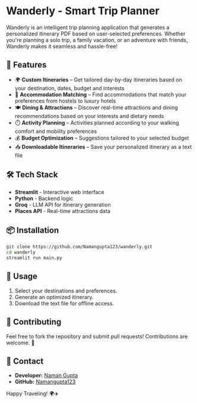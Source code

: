 # Wanderly - Smart Trip Planner

Wanderly is an intelligent trip planning application that generates a personalized itinerary PDF based on user-selected preferences. Whether you're planning a solo trip, a family vacation, or an adventure with friends, Wanderly makes it seamless and hassle-free!

## 🚀 Features
- 🌍 **Custom Itineraries** – Get tailored day-by-day itineraries based on your destination, dates, budget and interests
- 🏨 **Accommodation Matching** – Find accommodations that match your preferences from hostels to luxury hotels
- 🍽️ **Dining & Attractions** – Discover real-time attractions and dining recommendations based on your interests and dietary needs
- ⏱️ **Activity Planning** – Activities planned according to your walking comfort and mobility preferences
- 💰 **Budget Optimization** – Suggestions tailored to your selected budget
- 📥 **Downloadable Itineraries** – Save your personalized itinerary as a text file

## 🛠️ Tech Stack
- **Streamlit** - Interactive web interface
- **Python** - Backend logic
- **Groq** - LLM API for itinerary generation
- **Places API** - Real-time attractions data

## 📦 Installation
```bash
git clone https://github.com/Namangupta123/wanderly.git
cd wanderly
streamlit run main.py
```

## 📄 Usage
1. Select your destinations and preferences.
2. Generate an optimized itinerary.
3. Download the text file for offline access.

## 🤝 Contributing
Feel free to fork the repository and submit pull requests! Contributions are welcome. 🚀

## 📧 Contact
- **Developer:** [Naman Gupta](https://www.linkedin.com/in/naman-gupta-cse)
- **GitHub:** [Namangupta123](https://github.com/Namangupta123)

Happy Traveling! 🌍✈️
